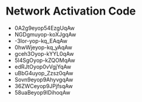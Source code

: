 # Network Activation Code
* 0A2g9eyop54EzgUqAw
* NGDgmuyop-koXJgqAw
* -3lor-yop-kq_EAqAw
* 0hwWjeyop-kq_yAqAw
* gceh3Oyop-kYYL0qAw
* 5l4SgOyop-kZQOMqAw
* edRJtOyop0vVgjYqAw
* uBbG4uyop_Zzsz0qAw
* Sovn9eyop9AhyvgqAw
* 36ZWCeyop9JPjfsqAw
* 58uaBeyop9IDihoqAw